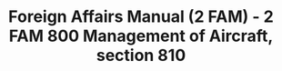 ---
layout: wrapper_text
category: datasets

# Basic
identifier: "100,714"
title: "Foreign Affairs Manual (2 FAM) - 2 FAM 800 Management of Aircraft, section 810"
describedBy: "http://www.state.gov/documents/organization/84430.pdf"
description: "The Foreign Service Act of 1980 mandated a comprehensive revision to the operation of the Department of State and the personnel assigned to the US Foreign Service. As the statutory authority, the Foreign Affairs Manual (FAM), details the Department of State's regulations and policies on its structure and operations. Currently, there are over 25,000 pages of policies and procedures published in 16 volumes of the FAM and 38 corresponding sections of the Foreign Affairs Handbook (FAH). Changes to the Department's organizational structure or the way it conducts U.S. Government business will usually trigger the need to update the FAM or FAHs. 2 FAM 800 contains documentation of the following administrative component: - 810 Policy, Objective, Scope, and Applicability"
programCode:
  - "014:003"
bureauCode:
  - "014:00"

# Dates
modified: "2009-03-26"

# POC
poc:
  type: "vcard:Contact"
  fn: "Kottmyer, Alice"
  hasEmail: "mailto:KottmyerAM@state.gov"

# Publisher
publisher:
  type: "org:Organization"
  name: "U.S. Department of State"

# Spatiotemporal
spatial: "World"
temporal: "1980-01-01T00:00:01Z/2011-12-31T23:59:59Z"

# Distribution
distribution:
  - type: "dcat:Distribution"
    downloadURL: "http://www.state.gov/documents/organization/84430.pdf"
    mediaType: "application/pdf"
  - type: "dcat:Distribution"
    accessURL: "http://www.state.gov/documents/organization/84430.pdf"
    format: "pdf"

# Keywords
keyword:
  - "-"
---